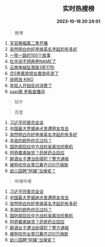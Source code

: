 <div align="center"><h2>实时热搜榜</h2><h4>2023-10-18 20:24:01</h4></div>

> 微博  

1. [天官赐福第二季开播](https://s.weibo.com/weibo?q=%E5%A4%A9%E5%AE%98%E8%B5%90%E7%A6%8F%E7%AC%AC%E4%BA%8C%E5%AD%A3%E5%BC%80%E6%92%AD&t=31&band_rank=1&Refer=top)<br />
2. [突然明白你好李焕英名字起的有多好](https://s.weibo.com/weibo?q=%23%E7%AA%81%E7%84%B6%E6%98%8E%E7%99%BD%E4%BD%A0%E5%A5%BD%E6%9D%8E%E7%84%95%E8%8B%B1%E5%90%8D%E5%AD%97%E8%B5%B7%E7%9A%84%E6%9C%89%E5%A4%9A%E5%A5%BD%23&t=31&band_rank=2&Refer=top)<br />
3. [一带一路的100个故事](https://s.weibo.com/weibo?q=%23%E4%B8%80%E5%B8%A6%E4%B8%80%E8%B7%AF%E7%9A%84100%E4%B8%AA%E6%95%85%E4%BA%8B%23&t=31&band_rank=3&Refer=top)<br />
4. [杜华说不想再养NAME了](https://s.weibo.com/weibo?q=%23%E6%9D%9C%E5%8D%8E%E8%AF%B4%E4%B8%8D%E6%83%B3%E5%86%8D%E5%85%BBNAME%E4%BA%86%23&t=31&band_rank=4&Refer=top)<br />
5. [云南电梯坠落致3死17伤](https://s.weibo.com/weibo?q=%23%E4%BA%91%E5%8D%97%E7%94%B5%E6%A2%AF%E5%9D%A0%E8%90%BD%E8%87%B43%E6%AD%BB17%E4%BC%A4%23&t=31&band_rank=5&Refer=top)<br />
6. [恋5男嘉宾把女嘉宾吼哭了](https://s.weibo.com/weibo?q=%23%E6%81%8B5%E7%94%B7%E5%98%89%E5%AE%BE%E6%8A%8A%E5%A5%B3%E5%98%89%E5%AE%BE%E5%90%BC%E5%93%AD%E4%BA%86%23&t=31&band_rank=6&Refer=top)<br />
7. [徐明浩 KIKO](https://s.weibo.com/weibo?q=%E5%BE%90%E6%98%8E%E6%B5%A9%20KIKO&t=31&band_rank=7&Refer=top)<br />
8. [年轻人开始反向消费了](https://s.weibo.com/weibo?q=%23%E5%B9%B4%E8%BD%BB%E4%BA%BA%E5%BC%80%E5%A7%8B%E5%8F%8D%E5%90%91%E6%B6%88%E8%B4%B9%E4%BA%86%23&t=31&band_rank=8&Refer=top)<br />
9. [papi酱 老板直播间](https://s.weibo.com/weibo?q=papi%E9%85%B1%20%E8%80%81%E6%9D%BF%E7%9B%B4%E6%92%AD%E9%97%B4&t=31&band_rank=9&Refer=top)<br />

> 知乎  


> 百度  

1. [习近平同普京会谈](https://www.baidu.com/s?wd=%E4%B9%A0%E8%BF%91%E5%B9%B3%E5%90%8C%E6%99%AE%E4%BA%AC%E4%BC%9A%E8%B0%88&sa=fyb_news&rsv_dl=fyb_news)<br />
2. [中国最大罗威纳犬舍遭网友攻击](https://www.baidu.com/s?wd=%E4%B8%AD%E5%9B%BD%E6%9C%80%E5%A4%A7%E7%BD%97%E5%A8%81%E7%BA%B3%E7%8A%AC%E8%88%8D%E9%81%AD%E7%BD%91%E5%8F%8B%E6%94%BB%E5%87%BB&sa=fyb_news&rsv_dl=fyb_news)<br />
3. [突然明白你好李焕英名字起的有多好](https://www.baidu.com/s?wd=%E7%AA%81%E7%84%B6%E6%98%8E%E7%99%BD%E4%BD%A0%E5%A5%BD%E6%9D%8E%E7%84%95%E8%8B%B1%E5%90%8D%E5%AD%97%E8%B5%B7%E7%9A%84%E6%9C%89%E5%A4%9A%E5%A5%BD&sa=fyb_news&rsv_dl=fyb_news)<br />
4. [丰收的颜色你见过吗？](https://www.baidu.com/s?wd=%E4%B8%B0%E6%94%B6%E7%9A%84%E9%A2%9C%E8%89%B2%E4%BD%A0%E8%A7%81%E8%BF%87%E5%90%97%EF%BC%9F&sa=fyb_news&rsv_dl=fyb_news)<br />
5. [国防部回应中方战机驱离加侦察机](https://www.baidu.com/s?wd=%E5%9B%BD%E9%98%B2%E9%83%A8%E5%9B%9E%E5%BA%94%E4%B8%AD%E6%96%B9%E6%88%98%E6%9C%BA%E9%A9%B1%E7%A6%BB%E5%8A%A0%E4%BE%A6%E5%AF%9F%E6%9C%BA&sa=fyb_news&rsv_dl=fyb_news)<br />
6. [阿奇霉素缺货？药房药企回应](https://www.baidu.com/s?wd=%E9%98%BF%E5%A5%87%E9%9C%89%E7%B4%A0%E7%BC%BA%E8%B4%A7%EF%BC%9F%E8%8D%AF%E6%88%BF%E8%8D%AF%E4%BC%81%E5%9B%9E%E5%BA%94&sa=fyb_news&rsv_dl=fyb_news)<br />
7. [醉酒女子遭当街侵犯？警方通报](https://www.baidu.com/s?wd=%E9%86%89%E9%85%92%E5%A5%B3%E5%AD%90%E9%81%AD%E5%BD%93%E8%A1%97%E4%BE%B5%E7%8A%AF%EF%BC%9F%E8%AD%A6%E6%96%B9%E9%80%9A%E6%8A%A5&sa=fyb_news&rsv_dl=fyb_news)<br />
8. [被狗咬伤女童已筹齐200万捐款](https://www.baidu.com/s?wd=%E8%A2%AB%E7%8B%97%E5%92%AC%E4%BC%A4%E5%A5%B3%E7%AB%A5%E5%B7%B2%E7%AD%B9%E9%BD%90200%E4%B8%87%E6%8D%90%E6%AC%BE&sa=fyb_news&rsv_dl=fyb_news)<br />
9. [幼儿园聘“阿姨”当保安？](https://www.baidu.com/s?wd=%E5%B9%BC%E5%84%BF%E5%9B%AD%E8%81%98%E2%80%9C%E9%98%BF%E5%A7%A8%E2%80%9D%E5%BD%93%E4%BF%9D%E5%AE%89%EF%BC%9F&sa=fyb_news&rsv_dl=fyb_news)<br />

> 哔哩哔哩  

1. [习近平同普京会谈](https://www.baidu.com/s?wd=%E4%B9%A0%E8%BF%91%E5%B9%B3%E5%90%8C%E6%99%AE%E4%BA%AC%E4%BC%9A%E8%B0%88&sa=fyb_news&rsv_dl=fyb_news)<br />
2. [中国最大罗威纳犬舍遭网友攻击](https://www.baidu.com/s?wd=%E4%B8%AD%E5%9B%BD%E6%9C%80%E5%A4%A7%E7%BD%97%E5%A8%81%E7%BA%B3%E7%8A%AC%E8%88%8D%E9%81%AD%E7%BD%91%E5%8F%8B%E6%94%BB%E5%87%BB&sa=fyb_news&rsv_dl=fyb_news)<br />
3. [突然明白你好李焕英名字起的有多好](https://www.baidu.com/s?wd=%E7%AA%81%E7%84%B6%E6%98%8E%E7%99%BD%E4%BD%A0%E5%A5%BD%E6%9D%8E%E7%84%95%E8%8B%B1%E5%90%8D%E5%AD%97%E8%B5%B7%E7%9A%84%E6%9C%89%E5%A4%9A%E5%A5%BD&sa=fyb_news&rsv_dl=fyb_news)<br />
4. [丰收的颜色你见过吗？](https://www.baidu.com/s?wd=%E4%B8%B0%E6%94%B6%E7%9A%84%E9%A2%9C%E8%89%B2%E4%BD%A0%E8%A7%81%E8%BF%87%E5%90%97%EF%BC%9F&sa=fyb_news&rsv_dl=fyb_news)<br />
5. [国防部回应中方战机驱离加侦察机](https://www.baidu.com/s?wd=%E5%9B%BD%E9%98%B2%E9%83%A8%E5%9B%9E%E5%BA%94%E4%B8%AD%E6%96%B9%E6%88%98%E6%9C%BA%E9%A9%B1%E7%A6%BB%E5%8A%A0%E4%BE%A6%E5%AF%9F%E6%9C%BA&sa=fyb_news&rsv_dl=fyb_news)<br />
6. [阿奇霉素缺货？药房药企回应](https://www.baidu.com/s?wd=%E9%98%BF%E5%A5%87%E9%9C%89%E7%B4%A0%E7%BC%BA%E8%B4%A7%EF%BC%9F%E8%8D%AF%E6%88%BF%E8%8D%AF%E4%BC%81%E5%9B%9E%E5%BA%94&sa=fyb_news&rsv_dl=fyb_news)<br />
7. [醉酒女子遭当街侵犯？警方通报](https://www.baidu.com/s?wd=%E9%86%89%E9%85%92%E5%A5%B3%E5%AD%90%E9%81%AD%E5%BD%93%E8%A1%97%E4%BE%B5%E7%8A%AF%EF%BC%9F%E8%AD%A6%E6%96%B9%E9%80%9A%E6%8A%A5&sa=fyb_news&rsv_dl=fyb_news)<br />
8. [被狗咬伤女童已筹齐200万捐款](https://www.baidu.com/s?wd=%E8%A2%AB%E7%8B%97%E5%92%AC%E4%BC%A4%E5%A5%B3%E7%AB%A5%E5%B7%B2%E7%AD%B9%E9%BD%90200%E4%B8%87%E6%8D%90%E6%AC%BE&sa=fyb_news&rsv_dl=fyb_news)<br />
9. [幼儿园聘“阿姨”当保安？](https://www.baidu.com/s?wd=%E5%B9%BC%E5%84%BF%E5%9B%AD%E8%81%98%E2%80%9C%E9%98%BF%E5%A7%A8%E2%80%9D%E5%BD%93%E4%BF%9D%E5%AE%89%EF%BC%9F&sa=fyb_news&rsv_dl=fyb_news)<br />
